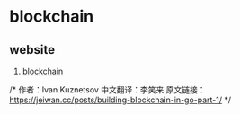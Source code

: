 # blockchain

## website
1. [blockchain](https://jeiwan.cc/posts/building-blockchain-in-go-part-1/)

/*
作者：Ivan Kuznetsov
中文翻译：李笑来
原文链接：https://jeiwan.cc/posts/building-blockchain-in-go-part-1/
*/

